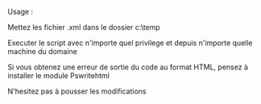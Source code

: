 Usage : 

Mettez les fichier .xml dans le dossier c:\temp

Executer le script avec n'importe quel privilege et depuis n'importe quelle machine du domaine

Si vous obtenez une erreur de sortie du code au format HTML, pensez à installer le module Pswritehtml

N'hesitez pas à pousser les modifications
